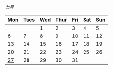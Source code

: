 *七月*

| Mon                  | Tues                 | Wed                  | Thur                 | Fri                  | Sat                  | Sun                  |
|----------------------|----------------------|----------------------|----------------------|----------------------|-----------------------|----------------------|
|      |      | 1     | 2   | 3    | 4     | 5    |
| 6    | 7    | 8     | 9   | 10   | 11    | 12   |
| 13   | 14   | 15    | 16  | 17   | 18    | 19   |
| 20   | 21   | 22    | 23  | 24   | 25    | 26   |
| [27](2020_7\week5.md) | 28   | 29    | 30  | 31   |                      |                      |


